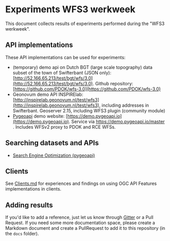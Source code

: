# Experiments WFS3 werkweek
This document collects results of experiments performed during the "WFS3 werkweek".

## API implementations
These API implementations can be used for experiments:
* (temporary) demo api on Dutch BGT (large scale topography) data subset of the town of Swifterbant (JSON only): [http://52.166.65.213/test/bgt/wfs/3.0](http://52.166.65.213/test/bgt/wfs/3.0).  Github repository: [https://github.com/PDOK/wfs-3.0](https://github.com/PDOK/wfs-3.0)
* Geonovum demo API INSPIRElab: [http://inspirelab.geonovum.nl/test/wfs3](http://inspirelab.geonovum.nl/test/wfs3), including addresses in Swifterbant. Geoserver 2.15, including WFS3 plugin (community module)
* [Pygeoapi](https://pygeoapi.io/) demo website: [https://demo.pygeoapi.io](https://demo.pygeoapi.io). Service via  https://demo.pygeoapi.io/master . Includes WFSv2 proxy to PDOK and RCE WFSs.

## Searching datasets and APIs
* [Search Engine Optimization (pygeoapi)](https://github.com/geopython/pygeoapi/wiki/SEO)

## Clients
See [Clients.md](Clients.md) for experiences and findings on using OGC API Features implementations in clients.

## Adding results
If you'd like to add a reference, just let us know through [Gitter](https://gitter.im/Geonovum/wfs3-experiments) or a Pull Request.
If you need some more documentation space, please create a Markdown document and create a PullRequest to add it to this repository (in the ```docs``` folder).
